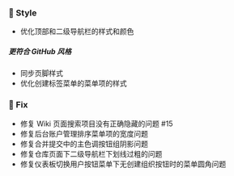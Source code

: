 ### 🌈 Style

- 优化顶部和二级导航栏的样式和颜色

##### 更符合 GitHub 风格

- 同步页脚样式
- 优化创建标签菜单的菜单项的样式

### 🐞 Fix

- 修复 Wiki 页面搜索项目没有正确隐藏的问题 #15
- 修复后台账户管理排序菜单项的宽度问题
- 修复合并提交中的主色调按钮组阴影问题
- 修复仓库页面下二级导航栏下划线过粗的问题
- 修复仪表板切换用户按钮菜单下无创建组织按钮时的菜单圆角问题
